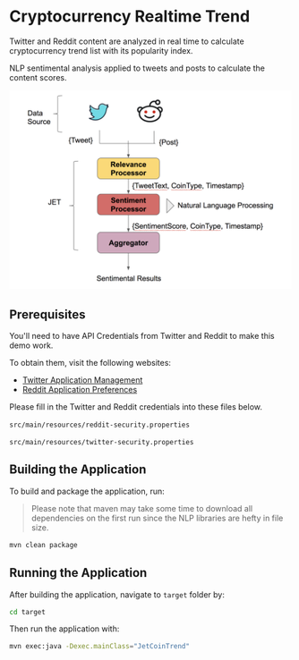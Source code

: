 # Cryptocurrency Realtime Trend
Twitter and Reddit content are analyzed in real time to calculate cryptocurrency
trend list with its popularity index.

NLP sentimental analysis applied to tweets and posts to calculate the content scores.  

![](./diagram.png)

## Prerequisites

You'll need to have API Credentials from Twitter and Reddit to make this demo work.

To obtain them, visit the following websites:
- [Twitter Application Management](http://apps.twitter.com/)
- [Reddit Application Preferences](https://www.reddit.com/prefs/apps)


Please fill in the Twitter and Reddit credentials into these files below.

`src/main/resources/reddit-security.properties`

`src/main/resources/twitter-security.properties`


## Building the Application

To build and package the application, run:

>Please note that maven may take some time to download all dependencies on the first run since the NLP libraries are hefty in file size.

```bash
mvn clean package
```

## Running the Application

After building the application, navigate to `target` folder by:
```bash
cd target
```

Then run the application with: 
```bash
mvn exec:java -Dexec.mainClass="JetCoinTrend"
```